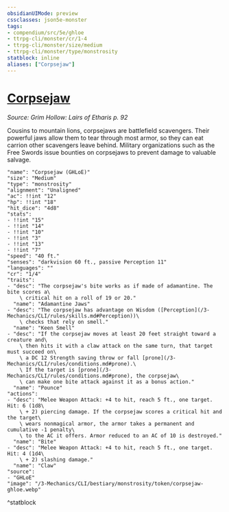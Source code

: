 ```yaml
---
obsidianUIMode: preview
cssclasses: json5e-monster
tags:
- compendium/src/5e/ghloe
- ttrpg-cli/monster/cr/1-4
- ttrpg-cli/monster/size/medium
- ttrpg-cli/monster/type/monstrosity
statblock: inline
aliases: ["Corpsejaw"]
---
```

# [Corpsejaw](3-Mechanics\CLI\bestiary\monstrosity/corpsejaw-ghloe.md)
*Source: Grim Hollow: Lairs of Etharis p. 92*  

Cousins to mountain lions, corpsejaws are battlefield scavengers. Their powerful jaws allow them to tear through most armor, so they can eat carrion other scavengers leave behind. Military organizations such as the Free Swords issue bounties on corpsejaws to prevent damage to valuable salvage.

```statblock
"name": "Corpsejaw (GHLoE)"
"size": "Medium"
"type": "monstrosity"
"alignment": "Unaligned"
"ac": !!int "12"
"hp": !!int "18"
"hit_dice": "4d8"
"stats":
- !!int "15"
- !!int "14"
- !!int "10"
- !!int "3"
- !!int "13"
- !!int "7"
"speed": "40 ft."
"senses": "darkvision 60 ft., passive Perception 11"
"languages": ""
"cr": "1/4"
"traits":
- "desc": "The corpsejaw's bite works as if made of adamantine. The bite scores a\
    \ critical hit on a roll of 19 or 20."
  "name": "Adamantine Jaws"
- "desc": "The corpsejaw has advantage on Wisdom ([Perception](/3-Mechanics/CLI/rules/skills.md#Perception))\
    \ checks that rely on smell."
  "name": "Keen Smell"
- "desc": "If the corpsejaw moves at least 20 feet straight toward a creature and\
    \ then hits it with a claw attack on the same turn, that target must succeed on\
    \ a DC 12 Strength saving throw or fall [prone](/3-Mechanics/CLI/rules/conditions.md#prone).\
    \ If the target is [prone](/3-Mechanics/CLI/rules/conditions.md#prone), the corpsejaw\
    \ can make one bite attack against it as a bonus action."
  "name": "Pounce"
"actions":
- "desc": "Melee Weapon Attack: +4 to hit, reach 5 ft., one target. Hit: 6 (1d8\
    \ + 2) piercing damage. If the corpsejaw scores a critical hit and the target\
    \ wears nonmagical armor, the armor takes a permanent and cumulative -1 penalty\
    \ to the AC it offers. Armor reduced to an AC of 10 is destroyed."
  "name": "Bite"
- "desc": "Melee Weapon Attack: +4 to hit, reach 5 ft., one target. Hit: 4 (1d4\
    \ + 2) slashing damage."
  "name": "Claw"
"source":
- "GHLoE"
"image": "/3-Mechanics/CLI/bestiary/monstrosity/token/corpsejaw-ghloe.webp"
```
^statblock
